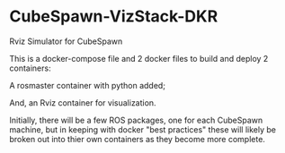 # CubeSpawn-VizStack-DKR
Rviz Simulator for CubeSpawn

This is a docker-compose file and 2 docker files to build and deploy 2 containers:

A rosmaster container with python added;

And, an Rviz container for visualization.

Initially, there will be a few ROS packages, one for each CubeSpawn machine,
but in keeping with docker "best practices" these will likely be broken out into
thier own containers as they become more complete.
